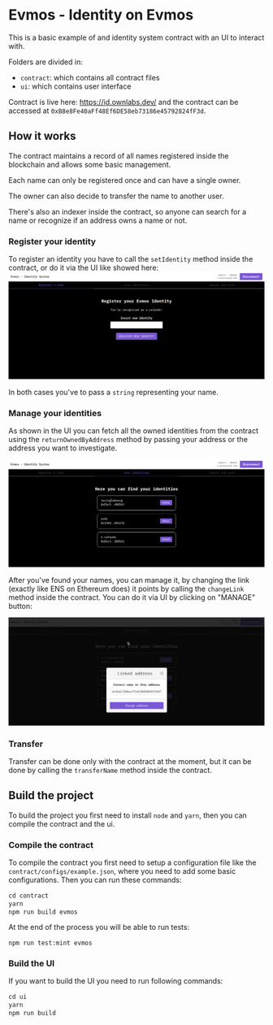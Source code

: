 # Evmos - Identity on Evmos

This is a basic example of and identity system contract with an UI to interact with.

Folders are divided in:
- `contract`: which contains all contract files
- `ui`: which contains user interface

Contract is live here: https://id.ownlabs.dev/ and the contract can be accessed at `0xB8e8Fe40aFf48Ef6DE58eb73186e45792824fF3d`.

## How it works

The contract maintains a record of all names registered inside the blockchain and allows some basic management.

Each name can only be registered once and can have a single owner. 

The owner can also decide to transfer the name to another user.

There's also an indexer inside the contract, so anyone can search for a name or recognize if an address owns a name or not.

### Register your identity

To register an identity you have to call the `setIdentity` method inside the contract, or do it via the UI like showed here:
![Register identity](./docs/register.png)

In both cases you've to pass a `string` representing your name.

### Manage your identities
As shown in the UI you can fetch all the owned identities from the contract using the `returnOwnedByAddress` method by passing your address or the address you want to investigate.

![Register identities](./docs/manage.png)

After you've found your names, you can manage it, by changing the link (exactly like ENS on Ethereum does) it points by calling the `changeLink` method inside the contract. You can do it via UI by clicking on "MANAGE" button:

![Change link](./docs/changelink.png)

### Transfer

Transfer can be done only with the contract at the moment, but it can be done by calling the `transferName` method inside the contract.

## Build the project

To build the project you first need to install `node` and `yarn`, then you can compile the contract and the ui.

### Compile the contract

To compile the contract you first need to setup a configuration file like the `contract/configs/example.json`, where you need to add some basic configurations.
Then you can run these commands:

```
cd contract
yarn
npm run build evmos
```

At the end of the process you will be able to run tests:

```
npm run test:mint evmos
```

### Build the UI

If you want to build the UI you need to run following commands:

```
cd ui
yarn
npm run build
```

